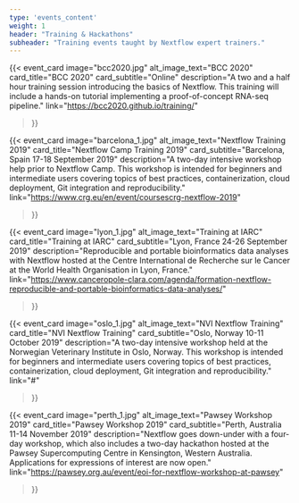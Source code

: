 ```yaml
---
type: 'events_content'
weight: 1
header: "Training & Hackathons"
subheader: "Training events taught by Nextflow expert trainers."
---
```


{{< event_card
  image="bcc2020.jpg" 
  alt_image_text="BCC 2020"
  card_title="BCC 2020" 
  card_subtitle="Online" 
  description="A two and a half hour training session introducing the basics of Nextflow. This training will include a hands-on tutorial implementing a proof-of-concept RNA-seq pipeline."
  link="https://bcc2020.github.io/training/"
>}}

{{< event_card 
  image="barcelona_1.jpg" 
  alt_image_text="Nextflow Training 2019"
  card_title="Nextflow Camp Training 2019" 
  card_subtitle="Barcelona, Spain 17-18 September 2019" 
  description="A two-day intensive workshop help prior to Nextflow Camp. This workshop is intended for beginners and intermediate users covering topics of best practices, containerization, cloud deployment, Git integration and reproducibility."
  link="https://www.crg.eu/en/event/coursescrg-nextflow-2019"
>}}

{{< event_card
  image="lyon_1.jpg" 
  alt_image_text="Training at IARC"
  card_title="Training at IARC" 
  card_subtitle="Lyon, France 24-26 September 2019" 
  description="Reproducible and portable bioinformatics data analyses with Nextflow hosted at the Centre International de Recherche sur le Cancer at the World Health Organisation in Lyon, France."
  link="https://www.canceropole-clara.com/agenda/formation-nextflow-reproducible-and-portable-bioinformatics-data-analyses/"
>}}

{{< event_card 
  image="oslo_1.jpg" 
  alt_image_text="NVI Nextflow Training"
  card_title="NVI Nextflow Training" 
  card_subtitle="Oslo, Norway 10-11 October 2019" 
  description="A two-day intensive workshop held at the Norwegian Veterinary Institute in Oslo, Norway. This workshop is intended for beginners and intermediate users covering topics of best practices, containerization, cloud deployment, Git integration and reproducibility."
  link="#"
>}}

{{< event_card
  image="perth_1.jpg" 
  alt_image_text="Pawsey Workshop 2019"
  card_title="Pawsey Workshop 2019" 
  card_subtitle="Perth, Australia 11-14 November 2019"
  description="Nextflow goes down-under with a four-day workshop, which also includes a two-day hackathon hosted at the Pawsey Supercomputing Centre in Kensington, Western Australia. Applications for expressions of interest are now open."
  link="https://pawsey.org.au/event/eoi-for-nextflow-workshop-at-pawsey"
>}}
